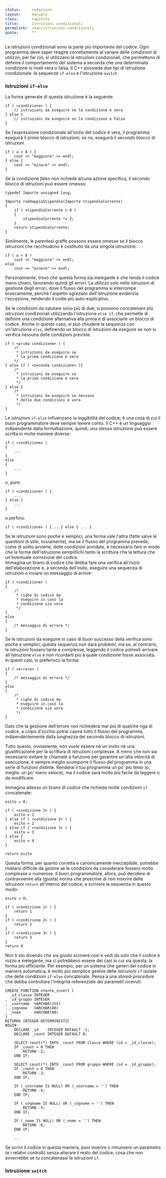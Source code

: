 ```yaml
---
status:     redazione
layout:     manuale
class:      capitolo
title:      Istruzioni condizionali
permalink:  /man/istruzioni-condizionali
quote:      ""
---
```


Le istruzioni condizionali sono la parte più importante del codice.
Ogni programma deve saper reagire correttamente al variare delle condizioni di utilizzo; per far ciò, si utilizzano le istruzioni condizionali, che permettono di definire il comportamento del sistema a seconda che una determinata condizione si riveli vera o falsa.
Il C++ possiede due tipi di istruzione condizionale: le sequenze `if-else` e l'istruzione `switch`.

### Istruzioni `if-else`

La forma generale di questa istruzione è la seguente:

```
if ( <condizione> ) {
    // istruzioni da eseguire se la condizione è vera
} else {
    // istruzioni da eseguire se la condizione è falsa
}
```

Se l'espressione condizionale all'inizio del codice è vera, il programma eseguirà il primo blocco di istruzioni; se no, eseguirà il secondo blocco di istruzioni.

```
if ( a > 8 ) {
    cout << "maggiore" << endl;
} else {
    cout << "minore" << endl;
}
```

Se la condizione *falso* non richiede alcuna azione specifica, il secondo blocco di istruzioni può essere omesso:

```
typedef Importo unsigned long;

Importo raddoppiaStipendio(Importo stipendioCorrente)
{
    if ( stipendioCorrente > 0 )
    {
        stipendioCorrente *= 2; 
    }    
    return stipendioCorrente;   
}
```

Similmente, le parentesi graffe possono essere omesse se il blocco istruzioni che racchiudono è costituito da una singola istruzione:

```
if ( a > 8 ) 
    cout << "maggiore" << endl;
else
    cout << "minore" << endl;
```

Personalmente, trovo che questa forma sia inelegante e che renda il codice meno chiaro, favorendo quindi gli errori.
La utilizzo solo nelle istruzioni di gestione degli errori, dove il flusso del programma si interrompe bruscamente, perché l'aspetto sgraziato dell'istruzione evidenzia l'eccezione, rendendo il codie più auto-esplicativo.

Se le condizioni da valutare sono più di due, si possono concatenare più istruzioni condizionali utilizzando l'istruzione `else if`, che permette di definire una condizione alternativa alla prima e di associarle un blocco di codice.
Anche in questo caso, si può chiudere la sequenza con un'istruzione `else`, definendo un blocco di istruzioni da eseguire se non si verifica nessuna delle condizioni previste.

```
if ( <prima condizione> ) {
    /*
     * istruzioni da eseguire se 
     * la prima condizione è vera
    */
} else if ( <seconda condizione> ){
    /*
     * istruzioni da eseguire se 
     * la prima condizione è vera
     */
} else {
    /*
     * istruzioni da eseguire se nessuna
     * delle due condizioni è vera
     */
}
```

Le istruzioni `if-else` influenzano la leggibilità del codice; è una cosa di cui il buon programmatore deve sempre tenere conto.
Il C++ è un linguaggio indipendente dalla formattazione, quindi, una stessa istruzione può essere scritta in molte maniere diverse:

```
if ( <condizione> )
{
    ...
}
else
{
    ...
}
```

o, pure:

```
if ( <condizione> ) {
    ...
} else {
    ...
}
```

o perfino:

```
if ( <condizione> ) { ...} else { ... }
```

Se le istruzioni sono poche e semplici, una forma vale l'altra (fatte salve le questioni di stile, ovviamente), ma se il flusso del programma prevede, come di solito avviene, delle condizioni annidate, è necessario fare in modo che la forma dell'istruzione semplifichi tanto la scrittura che la lettura che un'eventuale correzione del codice.  
Immagina un brano di codice che debba fare una verifica all'inizio dell'elaborazione e, a seconda dell'esito, eseguire una sequenza di istruzioni o inviare un messaggio di errore:

```
if ( <condizione> )
{
    /*
     * righe di codice da
     * eseguire in caso la
     * condizione sia vera
     */
}
else
{
    /* messaggio di errore */
}
```

Se le istruzioni da eseguire in caso di buon successo della verifica sono poche e semplici, questa sequenza non darà problemi, ma se, al contrario, le istruzioni fossero tante e complesse, leggendo il codice potresti arrivare all'istruzione `else` e non ricordarti più a quale condizione fosse associata.  
In questi casi, io preferisco la forma:

```
if ( <errore> )
{
    /* messaggio di errore */
}
else
{
    /*
     * righe di codice da
     * eseguire in caso la
     * condizione sia vera
     */
}
```

Dato che la gestione dell'errore non richiederà mai più di qualche riga di codice, a colpo d'occhio potrai capire tutto il flusso del programma, indipendentemente dalla lunghezza del secondo blocco di istruzioni.

Tutto questo, ovviamente, non vuole essere né un invito né una giustificazione per la scrittura di istruzioni complesse.
A meno che non sia necessario evitare le chiamate a funzione per garantire un'alta velocità di esecuzione, è sempre meglio scomporre il flusso del programma in una serie di funzioni distinte.
Renderai il tuo programma un po' più lento (o, meglio: un po' meno veloce), ma il codice sarà molto più facile da leggere o da modificare. 
<!-- @todo parlare delle macro, ma non qui. -->

Immagina adesso un brano di codice che richieda molte condizioni `if` concatenate:

```
esito = 0;

if ( <condizione 1> ) {
    esito = 1
} else if ( <condizione 2> ) {
    esito = 2
} else if ( <condizione 3> ) {
    esito = 3
} else {
    esito = 9
}

return esito
```

Questa forma, per quanto corretta e canonicamente ineccepibile, potrebbe rivelarsi difficile da gestire se le condizioni da considerare fossero molto complesse o numerose.
Il buon programmatore, allora, può decidere di contravvenire alla (giusta) norma che prescrive di non inserire delle istruzioni `return` all'interno del codice, e scrivere la sequenza in questo modo:

```
esito = 0;

if ( <condizione 1> ) {
    return 1
}
if ( <condizione 2> ) {
    return 2
} 
if ( <condizione 3> ) {
    return 3
} 
return 9
```

Non ti sto dicendo che sia giusto scrivere così e vedi da solo che il codice è rozzo e inelegante, ma ci potrebbero essere dei casi in cui sia questa, la forma più efficiente.
Per esempio, per un sistema che generi del codice in maniera automatica, è molto più semplice gestire delle istruzioni `if` isolate che delle condizioni `if-else` concatenate.
Pensa a una *stored-procedure* che debba controllare l'integrità referenziale dei parametri ricevuti:

```
CREATE FUNCTION utente_insert (
  _id_classe INTEGER
, _id_gruppo INTEGER
, _username  VARCHAR(255)
, _cognome   VARCHAR(80)
, _nome      VARCHAR(80)
)
RETURNS INTEGER DETERMINISTIC
BEGIN
    DECLARE _id    INTEGER DEFAULT -1;
    DECLARE _count INTEGER DEFAULT 0;

    SELECT count(*) INTO _count FROM classe WHERE (id = _id_classe);
    IF _count = 0 THEN
        RETURN -2;
    END IF;

    SELECT count(*) INTO _count FROM gruppo WHERE (id = _id_gruppo);
    IF _count = 0 THEN
        RETURN -3;
    END IF;

    IF (_username IS NULL) OR (_username = '') THEN
        RETURN -4;
    END IF;
    
    IF (_cognome IS NULL) OR (_cognome = '') THEN
        RETURN -5;
    END IF;

    IF (_nome IS NULL) OR (_nome = '') THEN
        RETURN -6;
    END IF;

    ...

```

Se scrivi il codice in questa maniera, puoi inserire o rimuovere un parametro (e i relativi controlli) senza alterare il resto del codice, cosa che non avverrebbe se tu concatenassi le istruzioni `if`.

<!--
Attento, però: mettere in sequenza delle semplici istruzioni `if` è cosa
ben diversa dal creare una catena di istruzioni `else-if` .

[specificare la differenza e la necessità del return per bloccare i controlli; chiudere con l'aneddoto del Maestro Canaro e il sacerdote buddista]
-->

### Istruzione `switch`
